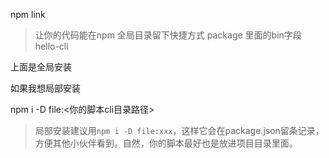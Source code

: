 npm link

> 让你的代码能在npm 全局目录留下快捷方式  package 里面的bin字段   hello-cli 

上面是全局安装 

如果我想局部安装 

npm i -D file:<你的脚本cli目录路径>

> 局部安装建议用`npm i -D file:xxx`，这样它会在package.json留条记录，方便其他小伙伴看到。自然，你的脚本最好也是放进项目目录里面。